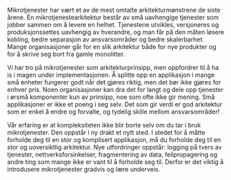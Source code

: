Mikrotjenester har vært et av de mest omtalte arkitekturmønstrene de siste årene. En mikrotjenestearkitektur består av små uavhengige tjenester som jobber sammen om å levere en helhet. Tjenestene utvikles, versjoneres og produksjonssettes uavhengig av hverandre, og man får på den måten løsere kobling, bedre separasjon av ansvarsområder og bedre skalerbarhet. Mange organisasjoner går for en slik arkitektur både for nye produkter og for å skrive seg bort fra gamle monolitter.

Vi har tro på mikrotjenester som arkitekturprinsipp, men oppfordrer til å ha is i magen under implementasjonen. Å splitte opp en applikasjon i mange små enheter fungerer godt når det gjøres riktig, men det bør ikke gjøres for enhver pris. Noen organisasjoner kan dra det for langt og dele opp tjenester i ørsmå komponenter kun av prinsipp, noe som ofte ikke gir mening. Små applikasjoner er ikke et poeng i seg selv. Det som gir verdi er god arkitektur som er enkel å endre og forvalte, og tydelig skille mellom ansvarsområder!

Vår erfaring er at kompleksiteten ikke blir borte selv om du tar i bruk mikrotjenester. Den oppstår i ny drakt et nytt sted. I stedet for å måtte forholde deg til en stor og komplisert applikasjon, må du forholde deg til en stor og uoversiktlig arkitektur. Nye utfordringer oppstår: logging på tvers av tjenester, nettverksforsinkelser, fragmentering av data, feilpropagering og andre ting som mange ikke er vant til å forholde seg til. Derfor er det viktig å introdusere mikrotjenester gradvis og lære underveis.